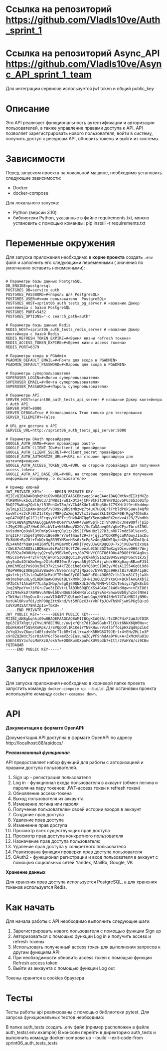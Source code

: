 #  **Ссылка на репозиторий** https://github.com/VladIs10ve/Auth_sprint_1


#  **Ссылка на репозиторий Async_API** https://github.com/VladIs10ve/Async_API_sprint_1_team

Для интеграции сервисов используется jwt token и общий public_key

#  **Описание**

Это API реализует функциональность аутентификации и авторизации пользователей, а также управление правами доступа к API.
API позволяет зарегистрировать нового пользователя, войти в систему, получить доступ к ресурсам API, обновить токены и
выйти из системы.

#  **Зависимости**

Перед запуском проекта на локальной машине, необходимо установить следующие зависимости:

- Docker
- docker-compose

Для локального запуска:

- Python (версии 3.10)
- библиотеки Python, указанные в файле requirements.txt, можно установить с помощью команды:
  pip install -r requirements.txt

#  **Переменные окружения**

Для запуска приложения необходимо в **корне проекта** создать `.env` файл и заполнить его следующими переменными (
значения по умолчанию оставить неизменными):

```

# Параметры базы данных PostgreSQL
DB_ENGINE=postgresql
POSTGRES_DB=service_auth
POSTGRES_PASSWORD=#<пароль для PostgreSQL>
POSTGRES_USER=#<имя пользователя  PostgreSQL>
POSTGRES_HOST=sprint06_auth_tests_pg_server # название Докер контейнера с базой PostgreSQL
POSTGRES_PORT=5432
POSTGRES_OPTIONS="-c search_path=auth" 

# Параметры базы данных Redis
REDIS_HOST=sprint06_auth_tests_redis_server # название Докер контейнера с базой Redis
REDIS_REFRESH_TOKEN_EXPIRE=#<Время жизни refresh токена>
REDIS_ACCESS_TOKEN_EXPIRE=#<Время жизни access токена>
REDIS_PORT=6379

# Параметры входа в PGAdmin
PGADMIN_DEFAULT_EMAIL=#<Почта для входа в PGADMIN>
PGADMIN_DEFAULT_PASSWORD=#<Пароль для входа в PGADMIN>

# Параметры суперпользователя
SUPERUSER_LOGIN=#<Логин суперпользователя>
SUPERUSER_EMAIL=#<Почта суперпользователя>
SUPERUSER_PASSWORD=#<Пароль суперпользователя>

# Параметры API
SERVER_HOST=sprint06_auth_tests_api_server # название Докер контейнера с Auth API
SERVER_PORT=8000
SERVER_DEBUG=True # Использовать True только для тестирования
SERVER_TELEMETRY=False

# URL для доступа к API
SERVICE_URL=http://sprint06_auth_tests_api_server:8000 

# Параметры OAuth провайдеров
GOOGLE_AUTH_NAME=#<имя провайдера oauth>
GOOGLE_AUTH_CLIENT_ID=#<client_id провайдера>
GOOGLE_AUTH_CLIENT_SECRET=#<client_secret провайдера>
GOOGLE_AUTH_AUTHORIZE_URL=#<URL на стороне провайдера для аутентификации>
GOOGLE_AUTH_ACCESS_TOKEN_URL=#URL на стороне провайдера для получения access_token>
GOOGLE_AUTH_API_BASE_URL=#<URL на стороне провайдера для получения информации например, о пользователе>

# Пример ключей
JWT_PRIVATE_KEY='-----BEGIN PRIVATE KEY-----
MIIEvQIBADANBgkqhkiG9w0BAQEFAASCBKcwggSjAgEAAoIBAQCWtNxdEIXjMXZp
YlR8MhFukbcLztdGC3/IhW8s1/wQIxQtz+jCPF9CFzt3UYNr0Zpv5PUJSS3o01fp
BbQ275wNug2QdLh/lBJFehGmT8n/xVCk46XUoIp6Jhg30ofC79XHiXl9+iKkddmp
3ylmLp3Z5ipAm+9nq6f/V0R9x28bStMhzwz7t4uX7HDOErlFYbldP0kSuWvj4QfN
kwvWfc+z2sFlBlZ1ztKys7MBFgZwXmj6ZVlxIi6wudZkLI8X2eF0BrRgq74D5nEx
wpG47VQRIqG1FJjfF+gsyYVfPT+iSHvD4M7Qq6Y5emgWhdRX2ndvv4i23/ZVodhb
+zP0IHB9AgMBAAECggEAAM+DOerrVXAAK4vwWWSpjFczTVh09vb73ne9Q9f7jpip
tJ9gKJ9Lgd7/HmKtWsibVIu+N6kRmqV8XQ//SqZaSAaeqQ6/qUwCFyaTbroSI5KL
nv9sdmrQo9yNl8tFmKpSk4qtQRy1z/2kSJIfNmH8zl27D3LnRD77ndd50lVexx5L
SrqIIF/r2SpefqV0Ov1B6e0HrY/u4Tmawf29+aFjqjL5YQbRRMgcuMAGwyJIacDu
Eb3NUK+Rp78l+IvNQr8q8R95YMSmnH3s6x5cPg8z4dg8hDW1Qw/eXHy5uSDmlQc4
dEx4AhdrhQaKs4OI6mfEf1VVEmVmbY9OkjTyoy0JwQKBgQDU+7xJjXUDwrDixsQa
rIWL87nCA8QSiLBDBmmi0iPaA2fUc7TZ6ueezL0I5h3GXTmXzg5QceueOH0/7Wnj
T6/B32aJW90UMyjyQ2ryBy95BVkmEycs/8b79HVfCFGTU6fO0u4PD80fY0G4qDvs
4N5Cso4V6+4r2TvrqAjWFOTS3QKBgQC1JRysQkmhjS1G2IB04SE9npP6GcV1kJSj
qhy5uOu4QfWXm9ega2Xt6oEBI0nrE/vpva6Bj9G7c6ijwhdrHHXg6agn8BamFJ34
LmmEhMEqiPo98Oy3NI37k2ix4kTZBcihq6XoYQ69tSIB0Zy/M6zA1I5546g0i9d8
fRoPWR0qIQKBgGmaVBaoM//kVe5rnaqYJjNpao5/bYW/Dp59HH2l8i7UB3R41pBC
gAvl+kjiSJsleDwD6GcMxUYTPk8nOZyC02OukFnFGc49O607rlhJJcm81CIj1wXh
4NjmshenuULydL8BKRaAwDUy8tBLYkMmkC3D+N13uQU21hYXoCH+BCNlAoGAXbjZ
4PZbCk71Aha6P77LaApIHbp/w5gOj69QNXdL3oWh/9MN+V4X2sTeAiyz7gDk8cbG
Jxq2NPpeYnvlifGru7ao3iEGVt+L7AB3b60QFGXSs4GXuCJk46kdHgwn+vFXIO6i
ZFzzN4wkEDTXmMWvuAVBwibbvHQuBabkeNRuloECgYEAs+Snww0Bb8yhZxolNmeI
rTWtHwtt5hyQucUrczoaVID4WT7lQUlnnK1onLGqu/NY643HvV74TAzM8IfjN9Ks
hxtUAl0Rvuf8i/zhP00pZtt9knd/Vt5MFBzX3+YvhFfpJCwTh9MFjwWSP6g5Q+z0
CdVXUMISAY78NlZpIo+fbXU=
-----END PRIVATE KEY-----'
JWT_PUBLIC_KEY='-----BEGIN PUBLIC KEY-----
MIIBIjANBgkqhkiG9w0BAQEFAAOCAQ8AMIIBCgKCAQEAlrTcXRCF4zF2aWJUfDIR
bpG3C87XRgt/yIVvLNf8ECMULc/owjxfQhc7d1GDa9Gab+T1CUkt6NNX6QW0Nu+c
DboNkHS4f5QSRXoRpk/J/8VQpOOl1KCKeiYYN9KHwu/Vx4l5ffoipHXZqd8pZi6d
2eYqQJvvZ6un/1dEfcdvG0rTIc8M+7eLl+xwzhK5RWG5XT9JErlr4+EHzZML1n3P
s9rBZQZWdc7SsrOzARYGcF5o+mVZcSIusLnWZCyPF9nhdAa0YKu+A+ZxMcKRuO1U
ESKhtRSY3xfoLMmFXz0/okh7w+DO0KumOXpoFoXUV9p3b7+Itt/2VaHYW/sz9CBw
fQIDAQAB
-----END PUBLIC KEY-----'

```

#  **Запуск приложения**

Для запуска приложения необходимо в корневой папке проекта запустить команду `docker-compose up --build`.
Для остановки проекта используйте команду `docker-compose down`.

#  **API**

**Документация в формате OpenAPI:**

Документация API доступна в формате OpenAPI по адресу http://localhost:88/apidocs/

***Реализованный функционал***

API предоставляет набор функций для работы с авторизацией и правами доступа пользователей.

1. Sign up - регистрация пользователя
2. Log in - функционал входа пользователя в аккаунт (обмен логина и пароля на пару токенов: JWT-access токен и refresh
   токен)
3. Обновление access-токена
4. Выход пользователя из аккаунта
5. Изменение логина или пароля
6. Получение пользователем своей истории входов в аккаунт
7. Создание прав доступа
8. Удаление прав доступа
9. Изменение прав доступа
10. Просмотр всех существующих прав доступа
11. Просмотр прав доступа конкретного пользователя
12. Назначение прав доступа пользователю
13. Удаление прав доступа у конкретного пользователя
14. Реализована функция проверки прав доступа пользователя
15. OAuth2 - функционал регистрации и вход пользователя в аккаунт с помощью социальных сетей Yandex, MailRu, Google, VK

**Хранение данных**

Для хранения прав доступа используется PostgreSQL, а для хранения токенов используется Redis.

#  **Как начать**

Для начала работы с API необходимо выполнить следующие шаги:

1. Зарегистрировать нового пользователя с помощью функции Sign up
2. Авторизоваться с помощью функции Log in и получить access и refresh токены
3. Использовать полученный access токен для выполнения запросов к другим функциям API
4. При необходимости обновить access токен с помощью функции Refresh access token
5. Выйти из аккаунта с помощью функции Log out

Токены хранятся в cookies браузера


#  **Тесты**

Тесты работы api реализованы с помощью библиотеки pytest. Для запуска функциональных тестов необходимо:

В папке auth_tests создать .env файл (пример расположен в файле auth_tests/.env.example)
В консоли перейти в директорию auth_tests и выполнить команду docker-compose up --build --exit-code-from sprint06_auth_tests_tests
